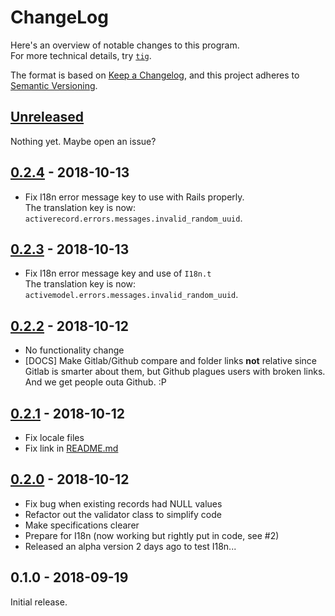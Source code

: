 # ChangeLog

Here's an overview of notable changes to this program.  
For more technical details, try [`tig`](https://jonas.github.io/tig/).

The format is based on [Keep a Changelog](https://keepachangelog.com/en/1.0.0/),
and this project adheres to [Semantic Versioning](https://semver.org/spec/v2.0.0.html).

## [Unreleased]

Nothing yet. Maybe open an issue?

## [0.2.4] - 2018-10-13

- Fix I18n error message key to use with Rails properly.  
  The translation key is now: `activerecord.errors.messages.invalid_random_uuid`.

## [0.2.3] - 2018-10-13

- Fix I18n error message key and use of `I18n.t`  
  The translation key is now: `activemodel.errors.messages.invalid_random_uuid`.

## [0.2.2] - 2018-10-12

- No functionality change
- \[DOCS\] Make Gitlab/Github compare and folder links **not** relative since
  Gitlab is smarter about them, but Github plagues users with broken links. And
  we get people outa Github. :P

## [0.2.1] - 2018-10-12

- Fix locale files
- Fix link in [README.md]

## [0.2.0] - 2018-10-12

- Fix bug when existing records had NULL values
- Refactor out the validator class to simplify code
- Make specifications clearer
- Prepare for I18n (now working but rightly put in code, see #2)
- Released an alpha version 2 days ago to test I18n...

## 0.1.0 - 2018-09-19

Initial release.

[CHANGELOG.md]: ./CHANGELOG.md
[LICENSE]: ./LICENSE
[README.md]: ./README.md
[Unreleased]: https://gitlab.com/incommon.cc/uuid_parameter/compare/v0.2.4...HEAD
[0.2.4]: https://gitlab.com/incommon.cc/uuid_parameter/compare/v0.2.3...v0.2.4
[0.2.3]: https://gitlab.com/incommon.cc/uuid_parameter/compare/v0.2.2...v0.2.3
[0.2.2]: https://gitlab.com/incommon.cc/uuid_parameter/compare/v0.2.1...v0.2.2
[0.2.1]: https://gitlab.com/incommon.cc/uuid_parameter/compare/v0.2.0...v0.2.1
[0.2.0]: https://gitlab.com/incommon.cc/uuid_parameter/compare/v0.1.0...v0.2.0
